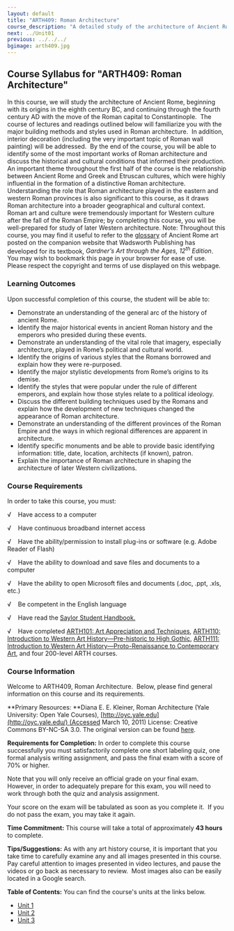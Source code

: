```yaml
---
layout: default
title: "ARTH409: Roman Architecture"
course_description: "A detailed study of the architecture of Ancient Rome, beginning with its origins in the eighth century BC, and continuing through the Roman capital’s move to Constantinople in the fourth century AD. This course will explore the major architectural influences, building methods and styles of the Roman Empire."
next: ../Unit01
previous: ../../../
bgimage: arth409.jpg
---
```

Course Syllabus for "ARTH409: Roman Architecture"
-------------------------------------------------

In this course, we will study the architecture of Ancient Rome,
beginning with its origins in the eighth century BC, and continuing
through the fourth century AD with the move of the Roman capital to
Constantinople.  The course of lectures and readings outlined below will
familiarize you with the major building methods and styles used in Roman
architecture.  In addition, interior decoration (including the very
important topic of Roman wall painting) will be addressed.  By the end
of the course, you will be able to identify some of the most important
works of Roman architecture and discuss the historical and cultural
conditions that informed their production. An important theme throughout
the first half of the course is the relationship between Ancient Rome
and Greek and Etruscan cultures, which were highly influential in the
formation of a distinctive Roman architecture.  Understanding the role
that Roman architecture played in the eastern and western Roman
provinces is also significant to this course, as it draws Roman
architecture into a broader geographical and cultural context.  Roman
art and culture were tremendously important for Western culture after
the fall of the Roman Empire; by completing this course, you will be
well-prepared for study of later Western architecture. Note: Throughout
this course, you may find it useful to refer to the
[glossary](http://www.wadsworth.com/cgi-wadsworth/course_products_wp.pl?resource_id=10&fid=M35&product_isbn_issn=0155050907&chapter_number=10&altname=Glossary)
of Ancient Rome art posted on the companion website that Wadsworth
Publishing has developed for its textbook, *Gardner’s Art through the
Ages, 12<sup>th</sup> Edition*.   You may wish to bookmark this page in
your browser for ease of use.  Please respect the copyright and terms of
use displayed on this webpage.

### Learning Outcomes

Upon successful completion of this course, the student will be able to:

-   Demonstrate an understanding of the general arc of the history of
    ancient Rome.
-   Identify the major historical events in ancient Roman history and
    the emperors who presided during these events.
-   Demonstrate an understanding of the vital role that imagery,
    especially architecture, played in Rome’s political and cultural
    world.
-   Identify the origins of various styles that the Romans borrowed and
    explain how they were re-purposed.
-   Identify the major stylistic developments from Rome’s origins to its
    demise.
-   Identify the styles that were popular under the rule of different
    emperors, and explain how those styles relate to a political
    ideology.
-   Discuss the different building techniques used by the Romans and
    explain how the development of new techniques changed the appearance
    of Roman architecture.
-   Demonstrate an understanding of the different provinces of the Roman
    Empire and the ways in which regional differences are apparent in
    architecture.
-   Identify specific monuments and be able to provide basic identifying
    information: title, date, location, architects (if known), patron.
-   Explain the importance of Roman architecture in shaping the
    architecture of later Western civilizations.

### Course Requirements

In order to take this course, you must:  
  
 √    Have access to a computer  
  
 √    Have continuous broadband internet access  
  
 √    Have the ability/permission to install plug-ins or software (e.g.
Adobe Reader of Flash)  
  
 √    Have the ability to download and save files and documents to a
computer  
  
 √    Have the ability to open Microsoft files and documents (.doc,
.ppt, .xls, etc.)  
  
 √    Be competent in the English language

√    Have read the [Saylor Student
Handbook.](http://www.saylor.org/site/wp-content/uploads/2012/05/Saylor-StudentHandbook.pdf)

√    Have completed [ARTH101: Art Appreciation and
Techniques](http://www.saylor.org/courses/arth101/), [ARTH110:
Introduction to Western Art History—Pre-historic to High
Gothic](http://www.saylor.org/courses/arth110/), [ARTH111: Introduction
to Western Art History—Proto-Renaissance to Contemporary
Art](http://www.saylor.org/courses/arth111/), and four 200-level ARTH
courses.

### Course Information

Welcome to ARTH409, Roman Architecture.  Below, please find general
information on this course and its requirements. 

**Primary Resources: **Diana E. E. Kleiner, Roman Architecture (Yale
University: Open Yale
Courses), [http://oyc.yale.edu](http://oyc.yale.edu/) (Accessed March
10, 2011) License: Creative Commons BY-NC-SA 3.0. The original version
can be
found [here](http://oyc.yale.edu/history-art/hsar-252#overview).  
  
 **Requirements for Completion:** In order to complete this course
successfully you must satisfactorily complete one short labeling quiz,
one formal analysis writing assignment, and pass the final exam with a
score of 70% or higher.

Note that you will only receive an official grade on your final exam. 
However, in order to adequately prepare for this exam, you will need to
work through both the quiz and analysis assignment.

Your score on the exam will be tabulated as soon as you complete it.  If
you do not pass the exam, you may take it again.

**Time Commitment:** This course will take a total of approximately **43
hours** to complete.

**Tips/Suggestions:** As with any art history course, it is important
that you take time to carefully examine any and all images presented in
this course.  Pay careful attention to images presented in video
lectures, and pause the videos or go back as necessary to review.  Most
images also can be easily located in a Google search.

**Table of Contents:** You can find the course's units at the links below.

- [Unit 1](https://legacy.saylor.org/arth409/Unit01/)
- [Unit 2](https://legacy.saylor.org/arth409/Unit02/)
- [Unit 3](https://legacy.saylor.org/arth409/Unit03/)
